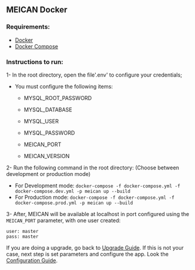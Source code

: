 ## MEICAN Docker

### Requirements:
* <a href="https://docs.docker.com/install">Docker</a>
* <a href="https://docs.docker.com/compose/install">Docker Compose</a>


### Instructions to run:


1- In the root directory, open the file'.env' to configure your credentials;

   - You must configure the following items:
   
     * MYSQL_ROOT_PASSWORD
    
     * MYSQL_DATABASE
    
     * MYSQL_USER
    
     * MYSQL_PASSWORD
     
     * MEICAN_PORT
     
     * MEICAN_VERSION
        
        
2- Run the following command in the root directory: (Choose between development or production mode)

  - For Development mode: ```docker-compose -f docker-compose.yml -f docker-compose.dev.yml -p meican up --build```
  - For Production mode: ```docker-compose -f docker-compose.yml -f docker-compose.prod.yml -p meican up --build```
  


3- After, MEICAN will be available at localhost in port configured using the `MEICAN_PORT` parameter, with one user created:

```
user: master
pass: master
```

If you are doing a upgrade, go back to [Upgrade Guide](https://github.com/ufrgs-hyman/meican/blob/master/docs/guide/upgrade.md). If this is not your case, next step is set parameters and configure the app. Look the [Configuration Guide](https://github.com/ufrgs-hyman/meican/blob/master/docs/guide/configuration.md).


